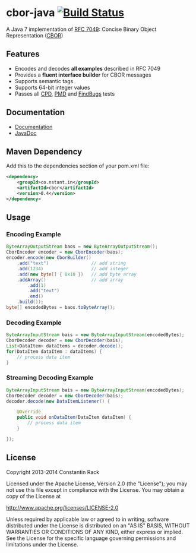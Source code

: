 cbor-java [![Build Status](https://img.shields.io/travis/c-rack/cbor-java.svg?branch=master&style=flat)](https://travis-ci.org/c-rack/cbor-java)
=========

A Java 7 implementation of [RFC 7049](http://tools.ietf.org/html/rfc7049): Concise Binary Object Representation ([CBOR](http://cbor.io/))

## Features

* Encodes and decodes **all examples** described in RFC 7049
* Provides a **fluent interface builder** for CBOR messages
* Supports semantic tags
* Supports 64-bit integer values
* Passes all [CPD](http://c-rack.github.io/cbor-java/cpd.html), [PMD](http://c-rack.github.io/cbor-java/pmd.html) and [FindBugs](http://c-rack.github.io/cbor-java/findbugs.html) tests

## Documentation

* [Documentation](http://c-rack.github.io/cbor-java/)
* [JavaDoc](http://c-rack.github.io/cbor-java/apidocs/index.html)

## Maven Dependency

Add this to the dependencies section of your pom.xml file:

```xml
<dependency>
    <groupId>co.nstant.in</groupId>
    <artifactId>cbor</artifactId>
    <version>0.4</version>
</dependency>
```

## Usage

### Encoding Example

```java
ByteArrayOutputStream baos = new ByteArrayOutputStream();
CborEncoder encoder = new CborEncoder(baos);
encoder.encode(new CborBuilder()
    .add("text")                // add string
    .add(1234)                  // add integer
    .add(new byte[] { 0x10 })   // add byte array
    .addArray()                 // add array
        .add(1)
        .add("text")
        .end()
    .build());
byte[] encodedBytes = baos.toByteArray();
```

### Decoding Example

```java
ByteArrayInputStream bais = new ByteArrayInputStream(encodedBytes);
CborDecoder decoder = new CborDecoder(bais);
List<DataItem> dataItems = decoder.decode();
for(DataItem dataItem : dataItems) {
    // process data item
}
```

### Streaming Decoding Example

```java
ByteArrayInputStream bais = new ByteArrayInputStream(encodedBytes);
CborDecoder decoder = new CborDecoder(bais);
decoder.decode(new DataItemListener() {

    @Override
    public void onDataItem(DataItem dataItem) {
        // process data item
    }

});
```
	
## License

Copyright 2013-2014 Constantin Rack

Licensed under the Apache License, Version 2.0 (the "License"); you may not use this file except in compliance with the License. You may obtain a copy of the License at

   http://www.apache.org/licenses/LICENSE-2.0

Unless required by applicable law or agreed to in writing, software distributed under the License is distributed on an "AS IS" BASIS, WITHOUT WARRANTIES OR CONDITIONS OF ANY KIND, either express or implied. See the License for the specific language governing permissions and limitations under the License.
